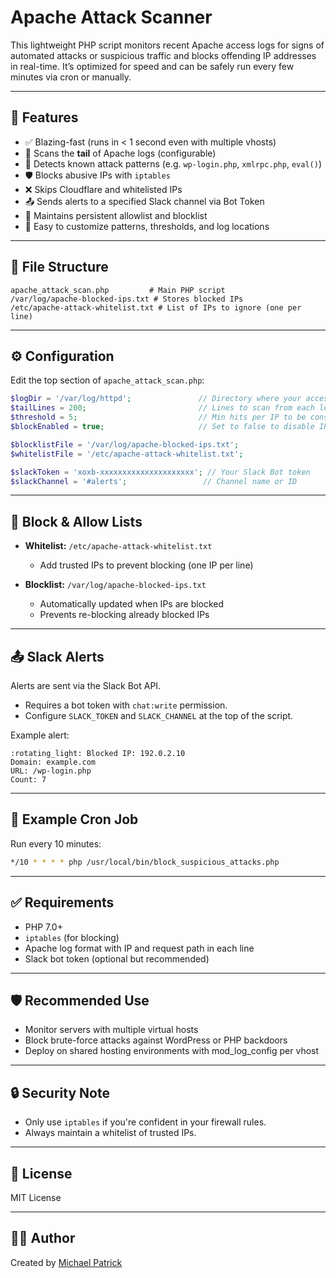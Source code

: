# Apache Attack Scanner

This lightweight PHP script monitors recent Apache access logs for signs of automated attacks or suspicious traffic and blocks offending IP addresses in real-time. It’s optimized for speed and can be safely run every few minutes via cron or manually.

---

## 🚀 Features

- ✅ Blazing-fast (runs in < 1 second even with multiple vhosts)
- 🔎 Scans the **tail** of Apache logs (configurable)
- 🧠 Detects known attack patterns (e.g. `wp-login.php`, `xmlrpc.php`, `eval()`)
- 🛡 Blocks abusive IPs with `iptables`
- ❌ Skips Cloudflare and whitelisted IPs
- 📤 Sends alerts to a specified Slack channel via Bot Token
- 📝 Maintains persistent allowlist and blocklist
- 🧩 Easy to customize patterns, thresholds, and log locations

---

## 📂 File Structure

```
apache_attack_scan.php         # Main PHP script
/var/log/apache-blocked-ips.txt # Stores blocked IPs
/etc/apache-attack-whitelist.txt # List of IPs to ignore (one per line)
```

---

## ⚙️ Configuration

Edit the top section of `apache_attack_scan.php`:

```php
$logDir = '/var/log/httpd';               // Directory where your access logs are
$tailLines = 200;                         // Lines to scan from each log
$threshold = 5;                           // Min hits per IP to be considered abusive
$blockEnabled = true;                     // Set to false to disable IP blocking

$blocklistFile = '/var/log/apache-blocked-ips.txt';
$whitelistFile = '/etc/apache-attack-whitelist.txt';

$slackToken = 'xoxb-xxxxxxxxxxxxxxxxxxxxx'; // Your Slack Bot token
$slackChannel = '#alerts';                 // Channel name or ID
```

---

## 🛑 Block & Allow Lists

- **Whitelist:** `/etc/apache-attack-whitelist.txt`
  - Add trusted IPs to prevent blocking (one IP per line)

- **Blocklist:** `/var/log/apache-blocked-ips.txt`
  - Automatically updated when IPs are blocked
  - Prevents re-blocking already blocked IPs

---

## 📤 Slack Alerts

Alerts are sent via the Slack Bot API.

- Requires a bot token with `chat:write` permission.
- Configure `SLACK_TOKEN` and `SLACK_CHANNEL` at the top of the script.

Example alert:

```
:rotating_light: Blocked IP: 192.0.2.10
Domain: example.com
URL: /wp-login.php
Count: 7
```

---

## 🧪 Example Cron Job

Run every 10 minutes:

```bash
*/10 * * * * php /usr/local/bin/block_suspicious_attacks.php
```

---

## ✅ Requirements

- PHP 7.0+
- `iptables` (for blocking)
- Apache log format with IP and request path in each line
- Slack bot token (optional but recommended)

---

## 🛡 Recommended Use

- Monitor servers with multiple virtual hosts
- Block brute-force attacks against WordPress or PHP backdoors
- Deploy on shared hosting environments with mod_log_config per vhost

---

## 🔒 Security Note

- Only use `iptables` if you're confident in your firewall rules.
- Always maintain a whitelist of trusted IPs.

---

## 📜 License

MIT License

---

## 👨‍💻 Author

Created by [Michael Patrick](https://www.dragonsociety.com)  
